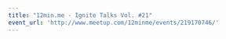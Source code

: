 ```yaml
---
title: "12min.me - Ignite Talks Vol. #21"
event_url: 'http://www.meetup.com/12minme/events/219170746/'
---
```

